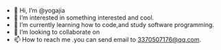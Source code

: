 - 👋 Hi, I’m @yogajia
- 👀 I’m interested in something interested and cool.
- 🌱 I’m currently learning how to code,and study software programming.
- 💞️ I’m looking to collaborate on 
- 📫 How to reach me .you can send email to 3370507176@qq.com.

<!---
yogajia/yogajia is a ✨ special ✨ repository because its `README.md` (this file) appears on your GitHub profile.
You can click the Preview link to take a look at your changes.
--->
